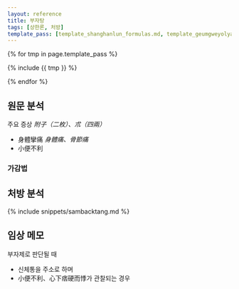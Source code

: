 ```yaml
---
layout: reference
title: 부자탕
tags: [상한론, 처방]
template_pass: [template_shanghanlun_formulas.md, template_geumgweyolyag_formulas.md, template_etc_formulas.md]
---
```



{% for tmp in page.template_pass %}

{% include {{ tmp }} %}

{% endfor %}

## 원문 분석

주요 증상 _附子（二枚）、朮（四兩）_
* 身體攣痛 _身體痛、骨節痛_
* 小便不利

### 가감법



## 처방 분석

{% include snippets/sambacktang.md %}

## 임상 메모

부자제로 판단될 때
* 신체통을 주소로 하며
* 小便不利、心下痞硬而悸가 관찰되는 경우
